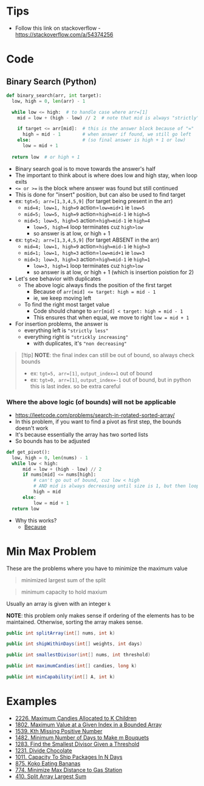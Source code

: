 # Tips
- Follow this link on stackoverflow - https://stackoverflow.com/a/54374256 

# Code
## Binary Search (Python)
```python
def binary_search(arr, int target):
  low, high = 0, len(arr) - 1

  while low <= high:  # to handle case where arr=[1]
    mid = low + (high - low) // 2  # note that mid is always "strictly" decreasing until it's 1

    if target <= arr[mid]:  # this is the answer block because of "="
      high = mid - 1        # when answer if found, we still go left
    else:                   # (so final answer is high + 1 or low)
      low = mid + 1
  
  return low  # or high + 1
```
- Binary search goal is to move towards the answer's half
- The important to think about is where does low and high stay, when loop exits
- `<= or >=` is the block where answer was found but still continued
- This is done for "insert" position, but can also be used to find target
- ex: `tgt=5; arr=[1,3,4,5,9]` (for target being present in the arr)
  - `mid=4; low=1, high=9` action=`low=mid+1` ie `low=5`
  - `mid=5; low=5, high=9` action=`high=mid-1` ie `high=5`
  - `mid=5; low=5, high=5` action=`high=mid-1` ie `high=4`
    - `low=5, high=4` loop terminates cuz `high>low`
    - so answer is at low, or high + 1
- ex: `tgt=2; arr=[1,3,4,5,9]` (for target ABSENT in the arr)
  - `mid=4; low=1, high=9` action=`high=mid-1` ie `high=3`
  - `mid=1; low=1, high=3` action=`low=mid+1` ie `low=3`
  - `mid=3; low=3, high=3` action=`high=mid-1` ie `high=1`
    - `low=3, high=1` loop terminates cuz `high>low`
    - so answer is at low, or high + 1 (which is insertion poistion for 2)
- Let's see behavior with duplicates
  - The above logic always finds the position of the first target
    - Because of `arr[mid] <= target: high = mid - 1`
    - ie, we keep moving left
  - To find the right most target value
    - Code should change to `arr[mid] < target: high = mid - 1` 
    - This ensures that when equal, we move to right `low = mid + 1`
- For insertion problems, the answer is
  - everything left is `"strictly less"`
  - everything right is `"strickly increasing"`
    - with duplicates, it's `"non decreasing"`
> [!tip] **NOTE**: the final index can still be out of bound, so always check bounds
 > - ex: `tgt=5, arr=[1]`, `output_index=1` out of bound
 > - ex: `tgt=0, arr=[1]`, `output_index=-1` out of bound, but in python this is last index. so be extra careful

### Where the above logic (of bounds) will not be applicable 
- https://leetcode.com/problems/search-in-rotated-sorted-array/
- In this problem, if you want to find a pivot as first step, the bounds doesn't work
- It's because essentially the array has two sorted lists
- So bounds has to be adjusted
```python
def get_pivot():
  low, high = 0, len(nums) - 1
  while low < high:  
      mid = low + (high - low) // 2
      if nums[mid] <= nums[high]:
          # can't go out of bound, cuz low < high
          # AND mid is always decreasing until size is 1, but then loop exits
          high = mid  
      else:
          low = mid + 1
  return low
```
- Why this works? 
  - [Because](https://leetcode.com/problems/search-in-rotated-sorted-array/solutions/14425/concise-o-log-n-binary-search-solution) 


# Min Max Problem
These are the problems where you have to minimize the maximum value
> minimized largest sum of the split

> minimum capacity to hold maxium

Usually an array is given with an integer `k`

**NOTE**: this problem only makes sense if ordering of the elements has to be maintained. Otherwise, sorting the array makes sense. 

```java
public int splitArray(int[] nums, int k)

public int shipWithinDays(int[] weights, int days)

public int smallestDivisor(int[] nums, int threshold)

public int maximumCandies(int[] candies, long k)

public int minCapability(int[] A, int k)
```

# Examples
- [2226. Maximum Candies Allocated to K Children](https://leetcode.com/problems/maximum-candies-allocated-to-k-children/discuss/1908888/JavaC%2B%2BPython-Binary-Search-with-Explanation)
- [1802. Maximum Value at a Given Index in a Bounded Array](https://leetcode.com/problems/maximum-value-at-a-given-index-in-a-bounded-array/discuss/1119801/Python-Binary-Search)
- [1539. Kth Missing Positive Number](https://leetcode.com/problems/kth-missing-positive-number/discuss/779999/JavaC++Python-O(logN))
- [1482. Minimum Number of Days to Make m Bouquets](https://leetcode.com/problems/minimum-number-of-days-to-make-m-bouquets/discuss/686316/javacpython-binary-search)
- [1283. Find the Smallest Divisor Given a Threshold](https://leetcode.com/problems/find-the-smallest-divisor-given-a-threshold/discuss/446376/javacpython-bianry-search)
- [1231. Divide Chocolate](https://leetcode.com/problems/divide-chocolate/discuss/408503/Python-Binary-Search)
- [1011. Capacity To Ship Packages In N Days](https://leetcode.com/problems/capacity-to-ship-packages-within-d-days/discuss/256729/javacpython-binary-search/)
- [875. Koko Eating Bananas](https://leetcode.com/problems/koko-eating-bananas/discuss/152324/C++JavaPython-Binary-Search)
- [774. Minimize Max Distance to Gas Station](https://leetcode.com/problems/minimize-max-distance-to-gas-station/discuss/113633/Easy-and-Concise-Solution-using-Binary-Search-C++JavaPython)
- [410. Split Array Largest Sum](https://leetcode.com/problems/split-array-largest-sum/)